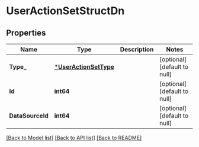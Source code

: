 # UserActionSetStructDn

## Properties
Name | Type | Description | Notes
------------ | ------------- | ------------- | -------------
**Type_** | [***UserActionSetType**](UserActionSetType.md) |  | [optional] [default to null]
**Id** | **int64** |  | [optional] [default to null]
**DataSourceId** | **int64** |  | [optional] [default to null]

[[Back to Model list]](../README.md#documentation-for-models) [[Back to API list]](../README.md#documentation-for-api-endpoints) [[Back to README]](../README.md)


